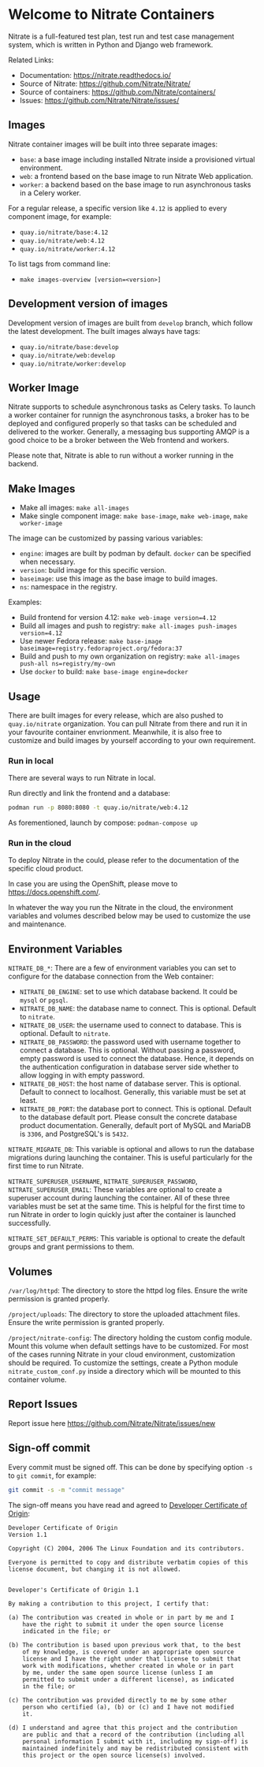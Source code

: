 # Welcome to Nitrate Containers

Nitrate is a full-featured test plan, test run and test case
management system, which is written in Python and Django web
framework.

Related Links:

- Documentation: <https://nitrate.readthedocs.io/>
- Source of Nitrate: <https://github.com/Nitrate/Nitrate/>
- Source of containers: <https://github.com/Nitrate/containers/>
- Issues: <https://github.com/Nitrate/Nitrate/issues/>

## Images

Nitrate container images will be built into three separate images:

- `base`: a base image including installed Nitrate inside a
  provisioned virtual environment.
- `web`: a frontend based on the base image to run Nitrate Web
  application.
- `worker`: a backend based on the base image to run asynchronous
  tasks in a Celery worker.

For a regular release, a specific version like `4.12` is applied to
every component image, for example:

- `quay.io/nitrate/base:4.12`
- `quay.io/nitrate/web:4.12`
- `quay.io/nitrate/worker:4.12`

To list tags from command line:

- `make images-overview [version=<version>]`

## Development version of images

Development version of images are built from `develop` branch, which
follow the latest development. The built images always have tags:

- `quay.io/nitrate/base:develop`
- `quay.io/nitrate/web:develop`
- `quay.io/nitrate/worker:develop`

## Worker Image

Nitrate supports to schedule asynchronous tasks as Celery tasks. To
launch a worker container for runnign the asynchronous tasks, a broker
has to be deployed and configured properly so that tasks can be
scheduled and delivered to the worker. Generally, a messaging bus
supporting AMQP is a good choice to be a broker between the Web
frontend and workers.

Please note that, Nitrate is able to run without a worker running in
the backend.

## Make Images

- Make all images: `make all-images`
- Make single component image: `make base-image`, `make web-image`,
  `make worker-image`

The image can be customized by passing various variables:

- `engine`: images are built by podman by default. `docker` can be
  specified when necessary.
- `version`: build image for this specific version.
- `baseimage`: use this image as the base image to build images.
- `ns`: namespace in the registry.

Examples:

- Build frontend for version 4.12: `make web-image version=4.12`
- Build all images and push to registry: `make all-images push-images version=4.12`
- Use newer Fedora release: `make base-image baseimage=registry.fedoraproject.org/fedora:37`
- Build and push to my own organization on registry: `make all-images push-all ns=registry/my-own`
- Use `docker` to build: `make base-image engine=docker`

## Usage

There are built images for every release, which are also pushed to
`quay.io/nitrate` organization. You can pull Nitrate from there and
run it in your favourite container envrionment. Meanwhile, it is also
free to customize and build images by yourself according to your own
requirement.

### Run in local

There are several ways to run Nitrate in local.

Run directly and link the frontend and a database:

```bash
podman run -p 8080:8080 -t quay.io/nitrate/web:4.12
```

As forementioned, launch by compose: `podman-compose up`

### Run in the cloud

To deploy Nitrate in the could, please refer to the documentation of
the specific cloud product.

In case you are using the OpenShift, please move to
<https://docs.openshift.com/>.

In whatever the way you run the Nitrate in the cloud, the environment
variables and volumes described below may be used to customize the
use and maintenance.

## Environment Variables

`NITRATE_DB_*`: There are a few of environment variables you can set
  to configure for the database connection from the Web container:

- `NITRATE_DB_ENGINE`: set to use which database backend. It could be
  `mysql` or `pgsql`.
- `NITRATE_DB_NAME`: the database name to connect. This is
  optional. Default to `nitrate`.
- `NITRATE_DB_USER`: the username used to connect to database. This is
  optional. Default to `nitrate`.
- `NITRATE_DB_PASSWORD`: the password used with username together to
  connect a database. This is optional. Without passing a password,
  empty password is used to connect the database. Hence, it depends on
  the authentication configuration in database server side whether to
  allow logging in with empty password.
- `NITRATE_DB_HOST`: the host name of database server. This is
  optional. Default to connect to localhost. Generally, this variable
  must be set at least.
- `NITRATE_DB_PORT`: the database port to connect. This is
  optional. Default to the database default port. Please consult the
  concrete database product documentation. Generally, default port of
  MySQL and MariaDB is `3306`, and PostgreSQL's is `5432`.

`NITRATE_MIGRATE_DB`: This variable is optional and allows to run the
database migrations during launching the container. This is useful
particularly for the first time to run Nitrate.

`NITRATE_SUPERUSER_USERNAME`, `NITRATE_SUPERUSER_PASSWORD`,
`NITRATE_SUPERUSER_EMAIL`: These variables are optional to create a
superuser account during launching the container. All of these three
variables must be set at the same time. This is helpful for the first
time to run Nitrate in order to login quickly just after the container
is launched successfully.

`NITRATE_SET_DEFAULT_PERMS`: This variable is optional to create the
default groups and grant permissions to them.

## Volumes

`/var/log/httpd`: The directory to store the httpd log files. Ensure
the write permission is granted properly.

`/project/uploads`: The directory to store the uploaded attachment
files. Ensure the write permission is granted properly.

`/project/nitrate-config`: The directory holding the custom config
module. Mount this volume when default settings have to be
customized. For most of the cases running Nitrate in your cloud
environment, customization should be required. To customize the
settings, create a Python module `nitrate_custom_conf.py` inside a
directory which will be mounted to this container volume.

## Report Issues

Report issue here <https://github.com/Nitrate/Nitrate/issues/new>

## Sign-off commit

Every commit must be signed off. This can be done by specifying option
`-s` to `git commit`, for example:

```bash
git commit -s -m "commit message"
```

The sign-off means you have read and agreed to [Developer Certificate
of Origin](https://developercertificate.org/):

```plain
Developer Certificate of Origin
Version 1.1

Copyright (C) 2004, 2006 The Linux Foundation and its contributors.

Everyone is permitted to copy and distribute verbatim copies of this
license document, but changing it is not allowed.


Developer's Certificate of Origin 1.1

By making a contribution to this project, I certify that:

(a) The contribution was created in whole or in part by me and I
    have the right to submit it under the open source license
    indicated in the file; or

(b) The contribution is based upon previous work that, to the best
    of my knowledge, is covered under an appropriate open source
    license and I have the right under that license to submit that
    work with modifications, whether created in whole or in part
    by me, under the same open source license (unless I am
    permitted to submit under a different license), as indicated
    in the file; or

(c) The contribution was provided directly to me by some other
    person who certified (a), (b) or (c) and I have not modified
    it.

(d) I understand and agree that this project and the contribution
    are public and that a record of the contribution (including all
    personal information I submit with it, including my sign-off) is
    maintained indefinitely and may be redistributed consistent with
    this project or the open source license(s) involved.
```
